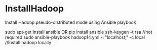 # InstallHadoop
Install Hadoop:pseudo-distributed mode using Ansible playbook

sudo apt-get install ansible OR pip install ansible
ssh-keygen -t rsa //not required
sudo ansible-playbook hadoop14.yml -i "localhost," -c local //Install hadoop locally
